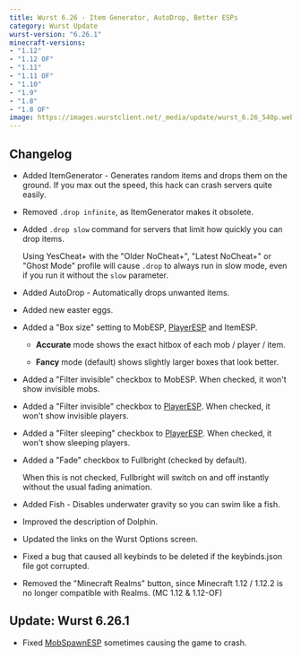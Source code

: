 ```yaml
---
title: Wurst 6.26 - Item Generator, AutoDrop, Better ESPs
category: Wurst Update
wurst-version: "6.26.1"
minecraft-versions:
- "1.12"
- "1.12 OF"
- "1.11"
- "1.11 OF"
- "1.10"
- "1.9"
- "1.8"
- "1.8 OF"
image: https://images.wurstclient.net/_media/update/wurst_6.26_540p.webp
---
```

## Changelog

- Added ItemGenerator - Generates random items and drops them on the ground. If you max out the speed, this hack can crash servers quite easily.

- Removed `.drop infinite`, as ItemGenerator makes it obsolete.

- Added `.drop slow` command for servers that limit how quickly you can drop items.

  Using YesCheat+ with the "Older NoCheat+", "Latest NoCheat+" or "Ghost Mode" profile will cause `.drop` to always run in slow mode, even if you run it without the `slow` parameter.

- Added AutoDrop - Automatically drops unwanted items.

- Added new easter eggs.

- Added a "Box size" setting to MobESP, [PlayerESP](https://wurst.wiki/playeresp) and ItemESP.

  - **Accurate** mode shows the exact hitbox of each mob / player / item.

  - **Fancy** mode (default) shows slightly larger boxes that look better.

- Added a "Filter invisible" checkbox to MobESP. When checked, it won't show invisible mobs.

- Added a "Filter invisible" checkbox to [PlayerESP](https://wurst.wiki/playeresp). When checked, it won't show invisible players.

- Added a "Filter sleeping" checkbox to [PlayerESP](https://wurst.wiki/playeresp). When checked, it won't show sleeping players.

- Added a "Fade" checkbox to Fullbright (checked by default).

  When this is not checked, Fullbright will switch on and off instantly without the usual fading animation.

- Added Fish - Disables underwater gravity so you can swim like a fish.

- Improved the description of Dolphin.

- Updated the links on the Wurst Options screen.

- Fixed a bug that caused all keybinds to be deleted if the keybinds.json file got corrupted.

- Removed the "Minecraft Realms" button, since Minecraft 1.12 / 1.12.2 is no longer compatible with Realms. (MC 1.12 & 1.12-OF)

## Update: Wurst 6.26.1

- Fixed [MobSpawnESP](https://wurst.wiki/mobspawnesp) sometimes causing the game to crash.
